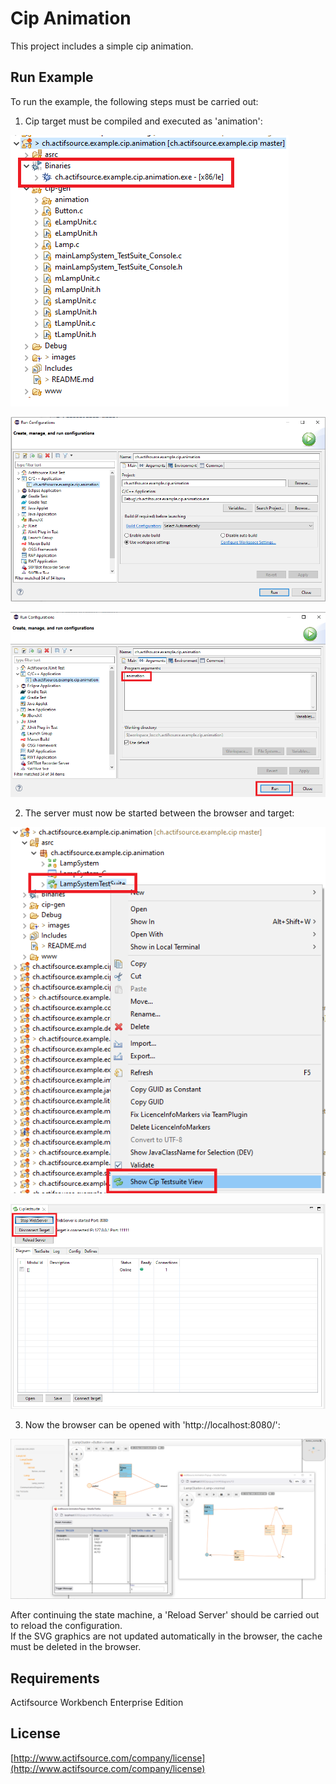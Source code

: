 # Cip Animation
This project includes a simple cip animation.  

## Run Example

To run the example, the following steps must be carried out:
1. Cip target must be compiled and executed as 'animation':

![CIP System](images/run-target-0.png)

![CIP System](images/run-target-1.png)

![CIP System](images/run-target-2.png)


2. The server must now be started between the browser and target:

![CIP System](images/run-server-1.png)

![CIP System](images/run-server-2.png)


3. Now the browser can be opened with 'http://localhost:8080/':

![CIP System](images/browser-1.png)

After continuing the state machine, a 'Reload Server' should be carried out to reload the configuration.  
If the SVG graphics are not updated automatically in the browser, the cache must be deleted in the browser.

## Requirements
Actifsource Workbench Enterprise Edition

## License
[http://www.actifsource.com/company/license](http://www.actifsource.com/company/license)
